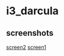 # i3_darcula
## screenshots 
[screen2](/screenshots/photo.jpeg)
[screen1](/screenshots/photo-2.jpeg)
